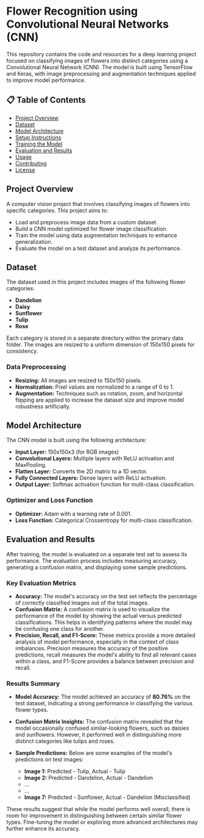 # Flower Recognition using Convolutional Neural Networks (CNN)

This repository contains the code and resources for a deep learning project focused on classifying images of flowers into distinct categories using a Convolutional Neural Network (CNN). The model is built using TensorFlow and Keras, with image preprocessing and augmentation techniques applied to improve model performance.

## 📋 Table of Contents
- [Project Overview](#project-overview)
- [Dataset](#dataset)
- [Model Architecture](#model-architecture)
- [Setup Instructions](#setup-instructions)
- [Training the Model](#training-the-model)
- [Evaluation and Results](#evaluation-and-results)
- [Usage](#usage)
- [Contributing](#contributing)
- [License](#license)

## Project Overview
A computer vision project that involves classifying images of flowers into specific categories. This project aims to:

- Load and preprocess image data from a custom dataset.
- Build a CNN model optimized for flower image classification.
- Train the model using data augmentation techniques to enhance generalization.
- Evaluate the model on a test dataset and analyze its performance.

## Dataset
The dataset used in this project includes images of the following flower categories:

- **Dandelion**
- **Daisy**
- **Sunflower**
- **Tulip**
- **Rose**

Each category is stored in a separate directory within the primary data folder. The images are resized to a uniform dimension of 150x150 pixels for consistency.

### Data Preprocessing
- **Resizing:** All images are resized to 150x150 pixels.
- **Normalization:** Pixel values are normalized to a range of 0 to 1.
- **Augmentation:** Techniques such as rotation, zoom, and horizontal flipping are applied to increase the dataset size and improve model robustness artificially.

## Model Architecture
The CNN model is built using the following architecture:

- **Input Layer:** 150x150x3 (for RGB images)
- **Convolutional Layers:** Multiple layers with ReLU activation and MaxPooling.
- **Flatten Layer:** Converts the 2D matrix to a 1D vector.
- **Fully Connected Layers:** Dense layers with ReLU activation.
- **Output Layer:** Softmax activation function for multi-class classification.

### Optimizer and Loss Function
- **Optimizer:** Adam with a learning rate of 0.001.
- **Loss Function:** Categorical Crossentropy for multi-class classification.

## Evaluation and Results
After training, the model is evaluated on a separate test set to assess its performance. The evaluation process includes measuring accuracy, generating a confusion matrix, and displaying some sample predictions.

### Key Evaluation Metrics
- **Accuracy:** The model's accuracy on the test set reflects the percentage of correctly classified images out of the total images.
- **Confusion Matrix:** A confusion matrix is used to visualize the performance of the model by showing the actual versus predicted classifications. This helps in identifying patterns where the model may be confusing one class for another.
- **Precision, Recall, and F1-Score:** These metrics provide a more detailed analysis of model performance, especially in the context of class imbalances. Precision measures the accuracy of the positive predictions, recall measures the model's ability to find all relevant cases within a class, and F1-Score provides a balance between precision and recall.

### Results Summary
- **Model Accuracy:** The model achieved an accuracy of **80.76%** on the test dataset, indicating a strong performance in classifying the various flower types.
- **Confusion Matrix Insights:** The confusion matrix revealed that the model occasionally confused similar-looking flowers, such as daisies and sunflowers. However, it performed well in distinguishing more distinct categories like tulips and roses.
- **Sample Predictions:** Below are some examples of the model's predictions on test images:

  - **Image 1:** Predicted - Tulip, Actual - Tulip
  - **Image 2:** Predicted - Dandelion, Actual - Dandelion
  - ...
  - ...
  - **Image 7:** Predicted - Sunflower, Actual - Dandelion (Misclassified)

These results suggest that while the model performs well overall, there is room for improvement in distinguishing between certain similar flower types. Fine-tuning the model or exploring more advanced architectures may further enhance its accuracy.


